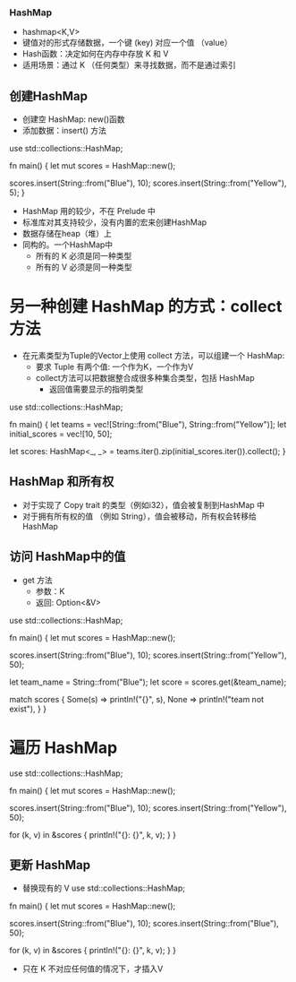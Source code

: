 ### HashMap 
- hashmap<K,V>
- 键值对的形式存储数据，一个键 (key) 对应一个值 （value）
- Hash函数：决定如何在内存中存放 K 和 V
- 适用场景：通过 K （任何类型）来寻找数据，而不是通过索引

## 创建HashMap
- 创建空 HashMap: new()函数
- 添加数据：insert() 方法

use std::collections::HashMap;

fn main() {
  let mut scores = HashMap::new();

  scores.insert(String::from("Blue"), 10);
  scores.insert(String::from("Yellow"), 5);
}

- HashMap 用的较少，不在 Prelude 中
- 标准库对其支持较少，没有内置的宏来创建HashMap
- 数据存储在heap（堆）上
- 同构的。一个HashMap中
  - 所有的 K 必须是同一种类型
  - 所有的 V 必须是同一种类型

# 另一种创建 HashMap 的方式：collect 方法
- 在元素类型为Tuple的Vector上使用 collect 方法，可以组建一个 HashMap: 
  - 要求 Tuple 有两个值: 一个作为K，一个作为V
  - collect方法可以把数据整合成很多种集合类型，包括 HashMap
    - 返回值需要显示的指明类型

use std::collections::HashMap;

fn main() {
  let teams = vec![String::from("Blue"), String::from("Yellow")];
  let initial_scores = vec![10, 50];

  let scores: HashMap<_, _> = teams.iter().zip(initial_scores.iter()).collect();
}

## HashMap 和所有权
- 对于实现了 Copy trait 的类型（例如i32），值会被复制到HashMap 中
- 对于拥有所有权的值 （例如 String），值会被移动，所有权会转移给 HashMap

## 访问 HashMap中的值
- get 方法
  - 参数：K
  - 返回: Option<&V>

use std::collections::HashMap;

fn main() {
  let mut scores = HashMap::new();

  scores.insert(String::from("Blue"), 10);
  scores.insert(String::from("Yellow"), 50);

  let team_name = String::from("Blue");
  let score = scores.get(&team_name);

  match scores {
    Some(s) => println!("{}", s),
    None => println!("team not exist"),
  }
}

# 遍历 HashMap
use std::collections::HashMap;

fn main() {
  let mut scores = HashMap::new();

  scores.insert(String::from("Blue"), 10);
  scores.insert(String::from("Yellow"), 50);

  for (k, v) in &scores {
    println!("{}: {}", k, v);
  }
}

## 更新 HashMap
- 替换现有的 V
use std::collections::HashMap;

fn main() {
  let mut scores = HashMap::new();

  scores.insert(String::from("Blue"), 10);
  scores.insert(String::from("Blue"), 50);

  for (k, v) in &scores {
    println!("{}: {}", k, v);
  }
}

- 只在 K 不对应任何值的情况下，才插入V


  




